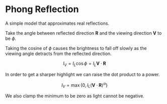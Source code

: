 # Phong Reflection

A simple model that approximates real reflections.

Take the angle between reflected direction $\mathbf{R}$ and the viewing direction $\mathbf{V}$ to be $\phi$. 

Taking the cosine of $\phi$ causes the brightness to fall off slowly as the viewing angle detracts from the reflected direction.

$$
I_V=I_L\cos{\phi}=I_L \mathbf{V}\cdot\mathbf{R}
$$

In order to get a sharper highlight we can raise the dot product to a power.

$$
I_V=\max\{0,I_L(\mathbf{V}\cdot\mathbf{R})^{\alpha}\}
$$

We also clamp the minimum to be zero as light cannot be negative.
